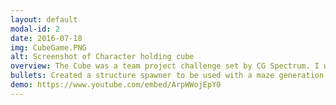 ```yaml
---
layout: default
modal-id: 2
date: 2016-07-18
img: CubeGame.PNG
alt: Screenshot of Character holding cube
overview: The Cube was a team project challenge set by CG Spectrum. I was partnered with a game designer and we spent the next to weeks designing a creating the game. This was a first Unreal engine project and was also the first time I was implementing a algorithm to spawn in actors into the world.
bullets: Created a structure spawner to be used with a maze generation algorithm, Programmed a maze generation algorithm using loop erased walk (wilsons algorithm), Configured a ball object to be able to move through the maze based on rotation, Created player controls to move the ball by tilting the maze, Created end portal which when activated changed the level to the end game screen, Taught designer parts of the unreal engine and gave simple tasks to showcase learning opportunities
demo: https://www.youtube.com/embed/ArpWWojEpY0
---
```

